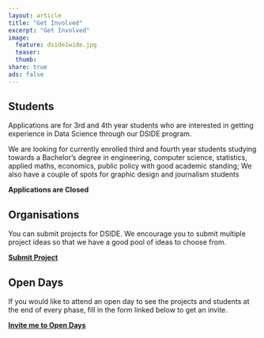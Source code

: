 ```yaml
---
layout: article
title: "Get Involved"
excerpt: "Get Involved"
image:
  feature: dside1wide.jpg
  teaser:
  thumb:
share: true
ads: false
---
```


<!-- ![DSIDE Open Day](/images/dside1wide.jpg) -->

## Students

Applications are for 3rd and 4th year students who are interested in getting experience in Data Science through our DSIDE program.

We are looking for currently enrolled third and fourth year students studying towards a Bachelor’s degree in engineering, computer science, statistics, applied maths, economics, public policy with good academic standing;
We also have a couple of spots for graphic design and journalism students

**Applications are Closed**

## Organisations

You can submit projects for DSIDE. We encourage you to submit multiple project ideas so that we have a good pool of ideas to choose from.

**[Submit Project](http://bitly.com/DSIDE2016ProjectSubmission)**

## Open Days

If you would like to attend an open day to see the projects and students at the end of every phase, fill in the form linked below to get an invite.

**[Invite me to Open Days](https://docs.google.com/forms/d/1Xa_fjzTP4YMypp7ekkIMsjDd3DYbQA3VU7QE7iJ2EGQ/viewform)**

